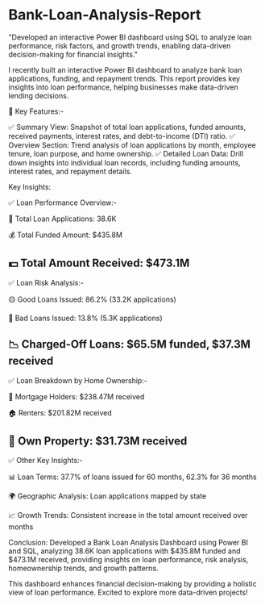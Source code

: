 # Bank-Loan-Analysis-Report
"Developed an interactive Power BI dashboard using SQL to analyze loan performance, risk factors, and growth trends, enabling data-driven decision-making for financial insights."
 
I recently built an interactive Power BI dashboard to analyze bank loan applications, funding, and repayment trends. This report provides key insights into loan performance, helping businesses make data-driven lending decisions.

🔹 Key Features:-

✅ Summary View: Snapshot of total loan applications, funded amounts, received payments, interest rates, and debt-to-income (DTI) ratio.
✅ Overview Section: Trend analysis of loan applications by month, employee tenure, loan purpose, and home ownership.
✅ Detailed Loan Data: Drill down insights into individual loan records, including funding amounts, interest rates, and repayment details.

Key Insights:

✅ Loan Performance Overview:-

📌 Total Loan Applications: 38.6K

💰 Total Funded Amount: $435.8M

💵 Total Amount Received: $473.1M
--------------------------------------------
✅ Loan Risk Analysis:-

🟡 Good Loans Issued: 86.2% (33.2K applications)

🔵 Bad Loans Issued: 13.8% (5.3K applications)

📉 Charged-Off Loans: $65.5M funded, $37.3M received
----------------------------------------------
✅ Loan Breakdown by Home Ownership:-

🏡 Mortgage Holders: $238.47M received

🏠 Renters: $201.82M received

🔑 Own Property: $31.73M received
------------------------------------------
✅ Other Key Insights:-

📊 Loan Terms: 37.7% of loans issued for 60 months, 62.3% for 36 months

🌍 Geographic Analysis: Loan applications mapped by state

📈 Growth Trends: Consistent increase in the total amount received over months

Conclusion:
Developed a Bank Loan Analysis Dashboard using Power BI and SQL, analyzing 38.6K loan applications with $435.8M funded and $473.1M received, providing insights on loan performance, risk analysis, homeownership trends, and growth patterns.

This dashboard enhances financial decision-making by providing a holistic view of loan performance. Excited to explore more data-driven projects!


